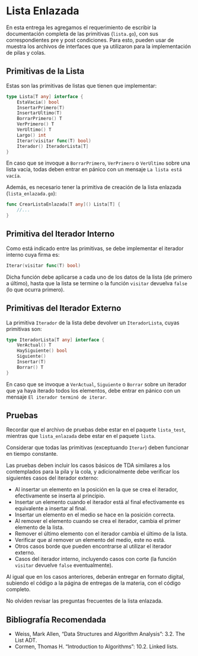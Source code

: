 # Lista Enlazada

En esta entrega les agregamos el requerimiento de escribir la documentación completa de las primitivas (`lista.go`), con sus correspondientes pre y post condiciones. Para esto, pueden usar de muestra los archivos de interfaces que ya utilizaron para la implementación de pilas y colas.

## Primitivas de la Lista

Estas son las primitivas de listas que tienen que implementar:

```go
type Lista[T any] interface {
    EstaVacia() bool
    InsertarPrimero(T)
    InsertarUltimo(T)
    BorrarPrimero() T
    VerPrimero() T
    VerUltimo() T
    Largo() int
    Iterar(visitar func(T) bool)
    Iterador() IteradorLista[T]
}
```

En caso que se invoque a `BorrarPrimero`, `VerPrimero` o `VerUltimo` sobre una lista vacía, todas deben entrar en pánico con un mensaje `La lista está vacía`.

Además, es necesario tener la primitiva de creación de la lista enlazada (`lista_enlazada.go`):

```go
func CrearListaEnlazada[T any]() Lista[T] {
    //...
}
```

## Primitiva del Iterador Interno

Como está indicado entre las primitivas, se debe implementar el iterador interno cuya firma es:

```go
Iterar(visitar func(T) bool)
```

Dicha función debe aplicarse a cada uno de los datos de la lista (de primero a último), hasta que la lista se termine o la función `visitar` devuelva `false` (lo que ocurra primero).

## Primitivas del Iterador Externo

La primitiva `Iterador` de la lista debe devolver un `IteradorLista`, cuyas primitivas son:

```go
type IteradorLista[T any] interface {
    VerActual() T
    HaySiguiente() bool
    Siguiente()
    Insertar(T)
    Borrar() T
}
```

En caso que se invoque a `VerActual`, `Siguiente` o `Borrar` sobre un iterador que ya haya iterado todos los elementos, debe entrar en pánico con un mensaje `El iterador terminó de iterar`.

## Pruebas

Recordar que el archivo de pruebas debe estar en el paquete `lista_test`, mientras que `lista_enlazada` debe estar en el paquete `lista`.

Considerar que todas las primitivas (exceptuando `Iterar`) deben funcionar en tiempo constante.

Las pruebas deben incluir los casos básicos de TDA similares a los contemplados para la pila y la cola, y adicionalmente debe verificar los siguientes casos del iterador externo:

- Al insertar un elemento en la posición en la que se crea el iterador, efectivamente se inserta al principio.
- Insertar un elemento cuando el iterador está al final efectivamente es equivalente a insertar al final.
- Insertar un elemento en el medio se hace en la posición correcta.
- Al remover el elemento cuando se crea el iterador, cambia el primer elemento de la lista.
- Remover el último elemento con el iterador cambia el último de la lista.
- Verificar que al remover un elemento del medio, este no está.
- Otros casos borde que pueden encontrarse al utilizar el iterador externo.
- Casos del iterador interno, incluyendo casos con corte (la función `visitar` devuelve `false` eventualmente).

Al igual que en los casos anteriores, deberán entregar en formato digital, subiendo el código a la página de entregas de la materia, con el código completo.

No olviden revisar las preguntas frecuentes de la lista enlazada.

## Bibliografía Recomendada

- Weiss, Mark Allen, “Data Structures and Algorithm Analysis”: 3.2. The List ADT.
- Cormen, Thomas H. “Introduction to Algorithms”: 10.2. Linked lists.